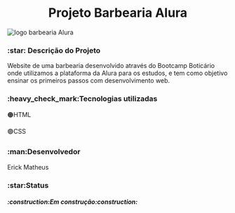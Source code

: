 

<h1 align="center"> Projeto Barbearia Alura </h1>



 ![logo barbearia Alura](https://user-images.githubusercontent.com/81599139/216068968-80126527-1114-4f9a-90e4-9c78da355aad.png)




<h3>:star: Descrição do Projeto</h3>
 
Website de uma barbearia desenvolvido através do Bootcamp Boticário onde utilizamos a plataforma da Alura para os estudos, e tem como objetivo ensinar os primeiros passos com desenvolvimento web.

<h3>:heavy_check_mark:Tecnologias utilizadas</h3>

:orange_circle:HTML&nbsp;

:purple_circle:CSS


<h3>:man:Desenvolvedor</h3>
<p>Erick Matheus</p>

<h3>:star:Status</h3>
<h5>:construction:Em construção:construction:</h5>
